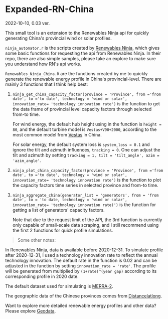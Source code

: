# Expanded-RN-China

2022-10-10, 0.03 ver.

This small tool is an extension to the Renewables Ninja api for quickly generating China's provincial wind or solar profiles.

`ninja_automator.r` is the scripts created by [Renewables Ninja](https://github.com/renewables-ninja/ninja_automator), which gives some basic functions for requesting the api from Renewables Ninja. In their repo, there are also simple samples, please take an explore to make sure you understand how RN's api works.

`Renewables_Ninja_China.R` are the functions created by me to quickly generate the renewable energy profile in China's provincial-level. There are mainly 3 functions that I think help best:

1. `ninja_get_china_capacity_factor(province = 'Province', from ='from date', to ='to date', technology = 'wind or solar', innovation_rate= 'technology innovation rate')` is the function to get the data frame of provincial level capacity factors through selected from-to time. 
    
      For wind energy, the default hub height using in the function is `height = 80`, and the default turbine model is `Vestas+V90+2000`, according to the most common model from [Vestas](https://www.vestas.cn/zh-cn/turbines/2MW/V90) in China.
      
      For solar energy, the default system loss is `system_loss = 0.1` and ignore the tilt and azimuth influences, `tracking = 0`. One can adjust the tilt and azimuth by setting `tracking = 1, tilt = 'tilt_angle', azim = 'azim_angle'`.


2. `ninja_plot_china_capacity_factor(province = 'Province', from ='from date', to ='to date', technology = 'wind or solar', innovation_rate= 'technology innovation rate')` is the function to plot the capacity factors time series in selected province and from-to time.

3. `ninja_aggregate_china(generator_list = 'generators', from = 'from date', to = 'to date, technology = 'wind or solar', innovation_rate= 'technology innovation rate)')` is the function for getting a list of generators' capacity factors.

    Note that due to the request limit of the API, the 3rd function is currently only capable of small-scale data scraping, and I still recommend using the first 2 functions for quick profile simulations.

> Some other notes:

   In Renewables Ninja, data is available before 2020-12-31. To simulate profile after 2020-12-31, I used a technology innovation rate to reflect the annual technology innovation. The default rate in the function is 0.02 and can be adjusted in the function by setting `innovation_rate = 'rate'`. The profile will be generated from multiplied by `(1+rate)^(year gap)` according to its corresponding profile in 2020 date.

   The default dataset used for simulating is [MERRA-2](https://gmao.gsfc.nasa.gov/reanalysis/MERRA-2/).

   The geographic data of the Chinese provinces comes from [Distancelatlong](https://www.distancelatlong.com/distancecalculator/country/china).


Want to explore more detailed renewable energy profiles and other data? Please explore [Geodata](https://github.com/GeodataTools/geodata).
